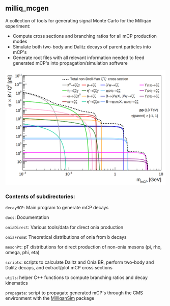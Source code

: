 ## milliq_mcgen

A collection of tools for generating signal Monte Carlo for the Milliqan experiment:
* Compute cross sections and branching ratios for all mCP production modes
* Simulate both two-body and Dalitz decays of parent particles into mCP's
* Generate root files with all relevant information needed to feed generated mCP's into propagation/simulation software

<p align="center"><a href="./scripts/plot-xsecs/mcp-xsec.pdf">
<img src="./scripts/plot-xsecs/mcp-xsec.png" alt="plot of mCP cross sections" width="700"/>
</a></p>

### Contents of subdirectories:

`decayMCP`: Main program to generate mCP decays

`docs`: Documentation

`oniaDirect`: Various tools/data for direct onia production

`oniaFromB`: Theoretical distributions of onia from b decays

`mesonPt`: pT distributions for direct production of non-onia mesons (pi, rho, omega, phi, eta)

`scripts`: scripts to calculate Dalitz and Onia BR, perform two-body and Dalitz decays, and extract/plot mCP cross sections

`utils`: helper C++ functions to compute branching ratios and decay kinematics

`propagate`: script to propagate generated mCP's through the CMS environment with the [MilliqanSim](https://github.com/bjmarsh/MilliqanSim/tree/master) package
